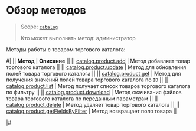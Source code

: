 # Обзор методов

> Scope: [`catalog`](../../scopes/permissions.md)
>
> Кто может выполнять метод: администратор

Методы работы с товаром торгового каталога:

#|
|| **Метод** | **Описание** ||
|| [catalog.product.add](./catalog-product-add.md) | Метод добавляет товар торгового каталога ||
|| [catalog.product.update](./catalog-product-update.md) | Метод для обновления полей товара торгового каталога ||
|| [catalog.product.get](./catalog-product-get.md) | Метод для получения значений полей товара торгового каталога по `ID` ||
|| [catalog.product.list](./catalog-product-list.md) | Метод получает список товаров торгового каталога по фильтру ||
|| [catalog.product.download](./catalog-product-download.md) | Метод скачивания файлов товара торгового каталога по переданным параметрам ||
|| [catalog.product.delete](./catalog-product-delete.md) | Метод удаляет товар торгового каталога ||
|| [catalog.product.getFieldsByFilter](./catalog-product-get-fields-by-filter.md) | Метод возвращает поля товара ||


|#
